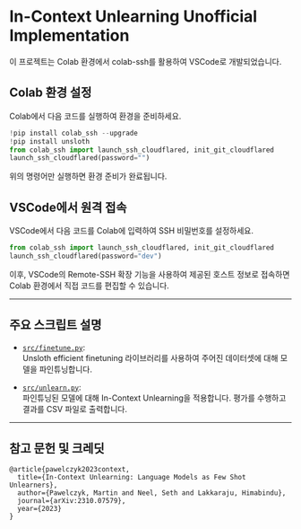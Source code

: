 # In-Context Unlearning Unofficial Implementation

이 프로젝트는 Colab 환경에서 colab-ssh를 활용하여 VSCode로 개발되었습니다.

## Colab 환경 설정

Colab에서 다음 코드를 실행하여 환경을 준비하세요.

```python
!pip install colab_ssh --upgrade
!pip install unsloth
from colab_ssh import launch_ssh_cloudflared, init_git_cloudflared
launch_ssh_cloudflared(password="")
```

위의 명령어만 실행하면 환경 준비가 완료됩니다.

## VSCode에서 원격 접속

VSCode에서 다음 코드를 Colab에 입력하여 SSH 비밀번호를 설정하세요.

```python
from colab_ssh import launch_ssh_cloudflared, init_git_cloudflared
launch_ssh_cloudflared(password="dev")
```

이후, VSCode의 Remote-SSH 확장 기능을 사용하여 제공된 호스트 정보로 접속하면 Colab 환경에서 직접 코드를 편집할 수 있습니다.

---

## 주요 스크립트 설명

- [`src/finetune.py`](dev/simple-in-context-unlearning/src/finetune.py):  
  Unsloth efficient finetuning 라이브러리를 사용하여 주어진 데이터셋에 대해 모델을 파인튜닝합니다.

- [`src/unlearn.py`](dev/simple-in-context-unlearning/src/unlearn.py):  
  파인튜닝된 모델에 대해 In-Context Unlearning을 적용합니다. 평가를 수행하고 결과를 CSV 파일로 출력합니다.

---

## 참고 문헌 및 크레딧

```
@article{pawelczyk2023context,
  title={In-Context Unlearning: Language Models as Few Shot Unlearners},
  author={Pawelczyk, Martin and Neel, Seth and Lakkaraju, Himabindu},
  journal={arXiv:2310.07579},
  year={2023}
}